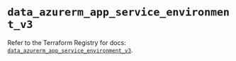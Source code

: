 # `data_azurerm_app_service_environment_v3`

Refer to the Terraform Registry for docs: [`data_azurerm_app_service_environment_v3`](https://registry.terraform.io/providers/hashicorp/azurerm/4.21.1/docs/data-sources/app_service_environment_v3).
